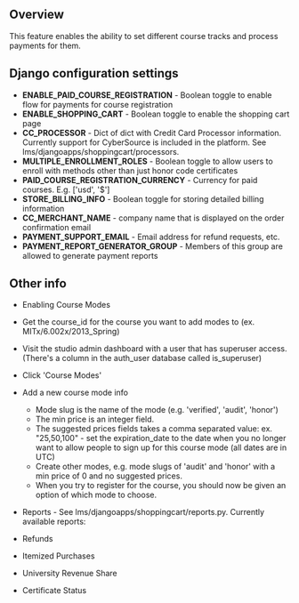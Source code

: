 ## Overview

This feature enables the ability to set different course tracks and process payments for them.

## Django configuration settings

* **ENABLE_PAID_COURSE_REGISTRATION** - Boolean toggle to enable flow for payments for course registration
* **ENABLE_SHOPPING_CART** - Boolean toggle to enable the shopping cart page
* **CC_PROCESSOR** - Dict of dict with Credit Card Processor information. Currently support for CyberSource is included in the platform. See lms/djangoapps/shoppingcart/processors.
* **MULTIPLE_ENROLLMENT_ROLES** - Boolean toggle to allow users to enroll with methods other than just honor code certificates
* **PAID_COURSE_REGISTRATION_CURRENCY** - Currency for paid courses. E.g. ['usd', '$']
* **STORE_BILLING_INFO** - Boolean toggle for storing detailed billing information
* **CC_MERCHANT_NAME** - company name that is displayed on the order confirmation email 
* **PAYMENT_SUPPORT_EMAIL** - Email address for refund requests, etc.
* **PAYMENT_REPORT_GENERATOR_GROUP** - Members of this group are allowed to generate payment reports

## Other info

* Enabling Course Modes
 * Get the course_id for the course you want to add modes to (ex. MITx/6.002x/2013_Spring)
 * Visit the studio admin dashboard with a user that has superuser access. (There's a column in the auth_user database called is_superuser)
 * Click 'Course Modes'
 * Add a new course mode info
    * Mode slug is the name of the mode (e.g. 'verified', 'audit', 'honor')
    * The min price is an integer field. 
    * The suggested prices fields takes a comma separated value: ex. "25,50,100" - set the expiration_date to the date when you no longer want to allow people to sign up for this course mode (all dates are in UTC)
   * Create other modes, e.g. mode slugs of 'audit' and 'honor' with a min price of 0 and no suggested prices.
   * When you try to register for the course, you should now be given an option of which mode to choose.

* Reports - See lms/djangoapps/shoppingcart/reports.py. Currently available reports:
 * Refunds
 * Itemized Purchases
 * University Revenue Share
 * Certificate Status
